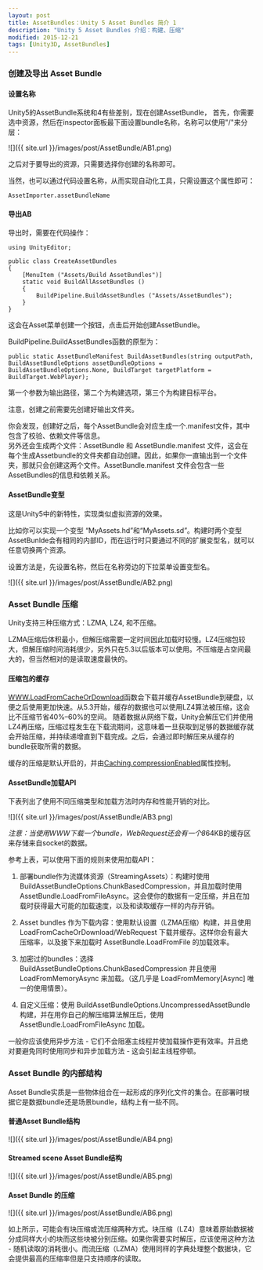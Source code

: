 ```yaml
---
layout: post
title: AssetBundles：Unity 5 Asset Bundles 简介 1
description: "Unity 5 Asset Bundles 介绍：构建、压缩"
modified: 2015-12-21
tags: [Unity3D, AssetBundles]
---
```


### 创建及导出 Asset Bundle

#### 设置名称
Unity5的AssetBundle系统和4有些差别，现在创建AssetBundle，
首先，你需要选中资源，然后在inspector面板最下面设置bundle名称，名称可以使用"/"来分层：

![]({{ site.url }}/images/post/AssetBundle/AB1.png)

之后对于要导出的资源，只需要选择你创建的名称即可。

当然，也可以通过代码设置名称，从而实现自动化工具，只需设置这个属性即可：
    
    AssetImporter.assetBundleName



#### 导出AB
导出时，需要在代码操作：

    using UnityEditor;

    public class CreateAssetBundles
    {
        [MenuItem ("Assets/Build AssetBundles")]
        static void BuildAllAssetBundles ()
        {
            BuildPipeline.BuildAssetBundles ("Assets/AssetBundles");
        }
    }

这会在Asset菜单创建一个按钮，点击后开始创建AssetBundle。

BuildPipeline.BuildAssetBundles函数的原型为：

    public static AssetBundleManifest BuildAssetBundles(string outputPath, BuildAssetBundleOptions assetBundleOptions = BuildAssetBundleOptions.None, BuildTarget targetPlatform = BuildTarget.WebPlayer);

第一个参数为输出路径，第二个为构建选项，第三个为构建目标平台。

注意，创建之前需要先创建好输出文件夹。

你会发现，创建好之后，每个AssetBundle会对应生成一个.manifest文件，其中包含了校验、依赖文件等信息。     
另外还会生成两个文件：AssetBundle 和 AssetBundle.manifest 文件，这会在每个生成Assetbundle的文件夹都自动创建。因此，如果你一直输出到一个文件夹，那就只会创建这两个文件。AssetBundle.manifest 文件会包含一些AssetBundles的信息和依赖关系。


#### AssetBundle变型
这是Unity5中的新特性，实现类似虚拟资源的效果。

比如你可以实现一个变型 “MyAssets.hd”和“MyAssets.sd”。构建时两个变型AssetBunlde会有相同的内部ID，而在运行时只要通过不同的扩展变型名，就可以任意切换两个资源。

设置方法是，先设置名称，然后在名称旁边的下拉菜单设置变型名。

![]({{ site.url }}/images/post/AssetBundle/AB2.png)


### Asset Bundle 压缩
Unity支持三种压缩方式：LZMA, LZ4, 和不压缩。

LZMA压缩后体积最小，但解压缩需要一定时间因此加载时较慢。LZ4压缩包较大，但解压缩时间消耗很少，另外只在5.3以后版本可以使用。不压缩是占空间最大的，但当然相对的是读取速度最快的。

#### 压缩包的缓存
[WWW.LoadFromCacheOrDownload](http://docs.unity3d.com/ScriptReference/WWW.LoadFromCacheOrDownload.html)函数会下载并缓存AssetBundle到硬盘，以便之后使用更加快速。从5.3开始，缓存的数据也可以使用LZ4算法被压缩，这会比不压缩节省40%–60%的空间。
随着数据从网络下载，Unity会解压它们并使用LZ4再压缩，压缩过程发生在下载流期间，这意味着一旦获取到足够的数据缓存就会开始压缩，并持续递增直到下载完成。之后，会通过即时解压来从缓存的bundle获取所需的数据。

缓存的压缩是默认开启的，并由[Caching.compressionEnabled](http://docs.unity3d.com/ScriptReference/Caching-compressionEnabled.html)属性控制。     
#### AssetBundle加载API
下表列出了使用不同压缩类型和加载方法时内存和性能开销的对比。

![]({{ site.url }}/images/post/AssetBundle/AB3.png)

*注意：当使用WWW下载一个bundle，WebRequest还会有一个8*64KB的缓存区来存储来自socket的数据。

参考上表，可以使用下面的规则来使用加载API：

1. 部署bundle作为流媒体资源（StreamingAssets）：构建时使用 BuildAssetBundleOptions.ChunkBasedCompression，并且加载时使用 AssetBundle.LoadFromFileAsync。这会使你的数据有一定压缩，并且在加载时获得最大可能的加载速度，以及和读取缓存一样的内存开销。

2. Asset bundles 作为下载内容：使用默认设置（LZMA压缩）构建，并且使用 LoadFromCacheOrDownload/WebRequest 下载并缓存。这样你会有最大压缩率，以及接下来加载时 AssetBundle.LoadFromFile 的加载效率。

3. 加密过的bundles：选择 BuildAssetBundleOptions.ChunkBasedCompression 并且使用 LoadFromMemoryAsync 来加载。（这几乎是 LoadFromMemory[Async] 唯一的使用情景）。

4. 自定义压缩：使用 BuildAssetBundleOptions.UncompressedAssetBundle 构建，并在用你自己的解压缩算法解压后，使用 AssetBundle.LoadFromFileAsync 加载。

一般你应该使用异步方法 - 它们不会阻塞主线程并使加载操作更有效率。并且绝对要避免同时使用同步和异步加载方法 - 这会引起主线程停顿。


### Asset Bundle 的内部结构
Asset Bundle实质是一些物体组合在一起形成的序列化文件的集合。在部署时根据它是数据bundle还是场景bundle，结构上有一些不同。

#### 普通Asset Bundle结构

![]({{ site.url }}/images/post/AssetBundle/AB4.png)

#### Streamed scene Asset Bundle结构

![]({{ site.url }}/images/post/AssetBundle/AB5.png)

#### Asset Bundle 的压缩

![]({{ site.url }}/images/post/AssetBundle/AB6.png)

如上所示，可能会有块压缩或流压缩两种方式。块压缩（LZ4）意味着原始数据被分成同样大小的块而这些块被分别压缩。如果你需要实时解压，应该使用这种方法 - 随机读取的消耗很小。而流压缩（LZMA）使用同样的字典处理整个数据块，它会提供最高的压缩率但是只支持顺序的读取。